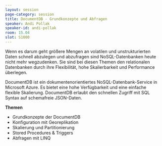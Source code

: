 ```yaml
---
layout: session
page-category: session
title: DocumentDB - Grundkonzepte und Abfragen
speaker: Andi Pollak
speaker-id: andi-pollak
room: 15.04
slot: S1000
---
```


Wenn es darum geht größere Mengen an volatilen und unstrukturierten Daten schnell abzulegen und abzufragen sind NoSQL-Datenbanken heute nicht mehr wegzudenken. Sie sind bei diesen Themen den relationalen Datenbanken durch ihre Flexibilität, hohe Skalierbarkeit und Performance überlegen. 

DocumentDB ist ein dokumentenorientiertes NoSQL-Datenbank-Service in Microsoft Azure. Es bietet eine hohe Verfügbarkeit und eine einfache flexible Skalierung. 
DocumentDB erlaubt den schnellen Zugriff mit SQL Syntax auf schemafreie JSON-Daten. 

**Themen**
- Grundkonzepte der DocumentDB
- Konfiguration mit Georeplikation
- Skalierung und Partitionierung
- Stored Procedures & Triggers
- Abfragen mit LINQ